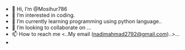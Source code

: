 - 👋 Hi, I’m @Mosihur786
- 👀 I’m interested in coding.
- 🌱 I’m currently learning programming using python language..
- 💞️ I’m looking to collaborate on  ...
- 📫 How to reach me <..My email (nadimahmad2792@gmail.com)..>...
- 

<!---
Mosihur786/Mosihur786 is a ✨ special ✨ repository because its `README.md` (this file) appears on your GitHub profile.
You can click the Preview link to take a look at your changes.
--->
